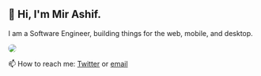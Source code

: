 ## 👋 Hi, I'm Mir Ashif.

I am a Software Engineer, building things for the web, mobile, and desktop.

<img src='https://github-readme-stats.vercel.app/api?username=mirashif&count_private=true&show_icons=true&theme=dark' style='border-radius:7px;'>

📫 How to reach me: [Twitter](https://twitter.com/mirashif1) or [email](mailto:mirashif01@gmail.com)
